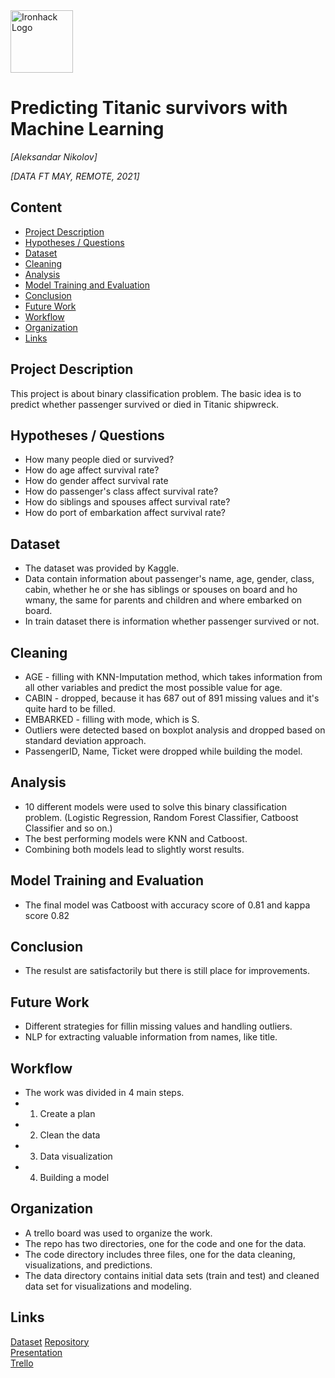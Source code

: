 <img src="https://bit.ly/2VnXWr2" alt="Ironhack Logo" width="100"/>

# Predicting Titanic survivors with Machine Learning
*[Aleksandar Nikolov]*

*[DATA FT MAY, REMOTE, 2021]*

## Content
- [Project Description](#project-description)
- [Hypotheses / Questions](#hypotheses-questions)
- [Dataset](#dataset)
- [Cleaning](#cleaning)
- [Analysis](#analysis)
- [Model Training and Evaluation](#model-training-and-evaluation)
- [Conclusion](#conclusion)
- [Future Work](#future-work)
- [Workflow](#workflow)
- [Organization](#organization)
- [Links](#links)

## Project Description
This project is about binary classification problem. The basic idea is to predict whether passenger survived or died in Titanic shipwreck.

## Hypotheses / Questions
* How many people died or survived?
* How do age affect survival rate?
* How do gender affect survival rate
* How do passenger's class affect survival rate?
* How do siblings and spouses affect survival rate?
* How do port of embarkation affect survival rate?
 
## Dataset
* The dataset was provided by Kaggle.
* Data contain information about passenger's name, age, gender, class, cabin, whether he or she has siblings or spouses on board and ho wmany, the same for parents and children and where embarked on board.
* In train dataset there is information whether passenger survived or not.  



## Cleaning
* AGE -  filling with KNN-Imputation method, which takes information from all other variables and predict the most possible value for age.
* CABIN - dropped, because it has 687 out of 891 missing values and it's quite hard to be filled.
* EMBARKED - filling with mode, which is S.
* Outliers were detected based on boxplot analysis and dropped based on standard deviation approach.
* PassengerID, Name, Ticket were dropped while building the model.  

## Analysis
* 10 different models were used to solve this binary classification problem. (Logistic Regression, Random Forest Classifier, Catboost Classifier and so on.)
* The best performing models were KNN and Catboost.
* Combining both models lead to slightly worst results.

## Model Training and Evaluation
* The final model was Catboost with accuracy score of 0.81 and kappa score 0.82

## Conclusion
* The resulst are satisfactorily but there is still place for improvements.

## Future Work
* Different strategies for fillin missing values and handling outliers.
* NLP for extracting valuable information from names, like title.

## Workflow
* The work was divided in 4 main steps.
* 1. Create a plan
* 2. Clean the data 
* 3. Data visualization 
* 4. Building a model 

## Organization
* A trello board was used to organize the work.
* The repo has two directories, one for the code and one for the data. 
* The code directory includes three files, one for the data cleaning, visualizations, and predictions.
* The data directory contains initial data sets (train and test) and cleaned data set for visualizations and modeling.



## Links

[Dataset](https://www.kaggle.com/c/titanic/data)
[Repository](https://github.com/)  
[Presentation](https://drive.google.com/file/d/1RwQuYr2FTdweED14OyLF0xVsUco3t5os/view?usp=sharing)  
[Trello](https://trello.com/b/JcT6ox3A/titanic-final-project-ironhack)  
